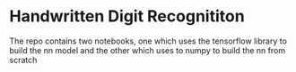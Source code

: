 # Handwritten Digit Recognititon

The repo contains two notebooks, one which uses the tensorflow library to build the nn model and the other which uses to numpy to build the nn from scratch

